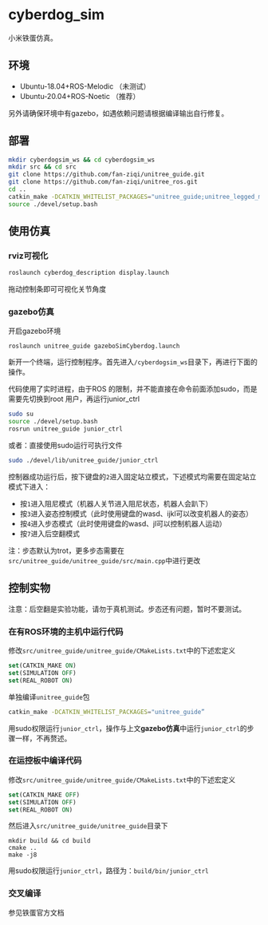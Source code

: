 # cyberdog_sim

小米铁蛋仿真。

## 环境

* Ubuntu-18.04+ROS-Melodic （未测试）
* Ubuntu-20.04+ROS-Noetic （推荐）

另外请确保环境中有gazebo，如遇依赖问题请根据编译输出自行修复。

## 部署

```bash
mkdir cyberdogsim_ws && cd cyberdogsim_ws
mkdir src && cd src
git clone https://github.com/fan-ziqi/unitree_guide.git
git clone https://github.com/fan-ziqi/unitree_ros.git
cd ..
catkin_make -DCATKIN_WHITELIST_PACKAGES="unitree_guide;unitree_legged_msgs;unitree_move_base;cyberdog_description;unitree_gazebo;unitree_legged_control;"
source ./devel/setup.bash
```

## 使用仿真

### rviz可视化

```bash
roslaunch cyberdog_description display.launch
```

拖动控制条即可可视化关节角度

### gazebo仿真

开启gazebo环境

```bash
roslaunch unitree_guide gazeboSimCyberdog.launch
```

新开一个终端，运行控制程序。首先进入`/cyberdogsim_ws`目录下，再进行下面的操作。

代码使用了实时进程，由于ROS 的限制，并不能直接在命令前面添加sudo，而是需要先切换到root
用户，再运行junior_ctrl

```bash
sudo su
source ./devel/setup.bash
rosrun unitree_guide junior_ctrl
```

或者：直接使用sudo运行可执行文件

```bash
sudo ./devel/lib/unitree_guide/junior_ctrl
```

控制器成功运行后，按下键盘的`2`进入固定站立模式，下述模式均需要在固定站立模式下进入：

* 按`1`进入阻尼模式（机器人关节进入阻尼状态，机器人会趴下）
* 按`3`进入姿态控制模式（此时使用键盘的wasd、ijkl可以改变机器人的姿态）
* 按`4`进入步态模式（此时使用键盘的wasd、jl可以控制机器人运动）
* 按`7`进入后空翻模式

注：步态默认为trot，更多步态需要在`src/unitree_guide/unitree_guide/src/main.cpp`中进行更改

## 控制实物

注意：后空翻是实验功能，请勿于真机测试。步态还有问题，暂时不要测试。

### 在有ROS环境的主机中运行代码

修改`src/unitree_guide/unitree_guide/CMakeLists.txt`中的下述宏定义

```cmake
set(CATKIN_MAKE ON)
set(SIMULATION OFF)
set(REAL_ROBOT ON)
```

单独编译`unitree_guide`包

```bash
catkin_make -DCATKIN_WHITELIST_PACKAGES="unitree_guide”
```

用sudo权限运行`junior_ctrl`，操作与上文**gazebo仿真**中运行`junior_ctrl`的步骤一样，不再赘述。

### 在运控板中编译代码

修改`src/unitree_guide/unitree_guide/CMakeLists.txt`中的下述宏定义

```cmake
set(CATKIN_MAKE OFF)
set(SIMULATION OFF)
set(REAL_ROBOT ON)
```

然后进入`src/unitree_guide/unitree_guide`目录下

```
mkdir build && cd build
cmake ..
make -j8
```

用sudo权限运行`junior_ctrl`，路径为：`build/bin/junior_ctrl`

### 交叉编译

参见铁蛋官方文档
